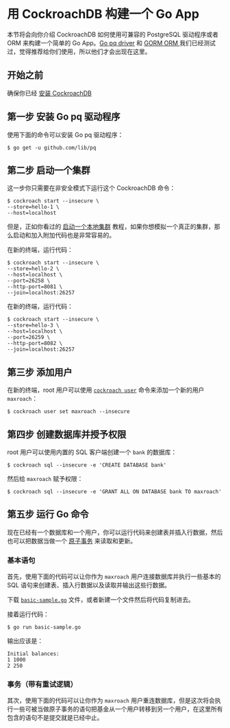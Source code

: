 # 用 CockroachDB 构建一个 Go App

本节将会向你介绍 CockroachDB 如何使用可兼容的 PostgreSQL 驱动程序或者 ORM 来构建一个简单的 Go App。[Go pq driver](https://godoc.org/github.com/lib/pq) 和 [GORM ORM ](http://jinzhu.me/gorm/)我们已经测试过，觉得推荐给你们使用，所以他们才会出现在这里。

## 开始之前

确保你已经 [安装 CockroachDB](install-cockroachdb.html)

## 第一步 安装 Go pq 驱动程序

使用下面的命令可以安装 Go pq 驱动程序：

```shell
$ go get -u github.com/lib/pq
```

## 第二步 启动一个集群

这一步你只需要在非安全模式下运行这个 CockroachDB 命令：

```shell
$ cockroach start --insecure \
--store=hello-1 \
--host=localhost
```

但是，正如你看过的 [启动一个本地集群](start-a-local-cluster.html) 教程，如果你想模拟一个真正的集群，那么启动和加入附加代码也是非常容易的。

在新的终端，运行代码：

```shell
$ cockroach start --insecure \
--store=hello-2 \
--host=localhost \
--port=26258 \
--http-port=8081 \
--join=localhost:26257
```

在新的终端，运行代码：

```shell
$ cockroach start --insecure \
--store=hello-3 \
--host=localhost \
--port=26259 \
--http-port=8082 \
--join=localhost:26257
```

## 第三步 添加用户

在新的终端，root 用户可以使用  [`cockroach user`](https://www.cockroachlabs.com/docs/stable/create-and-manage-users.html) 命令来添加一个新的用户 `maxroach`：

```shell
$ cockroach user set maxroach --insecure
```

## 第四步 创建数据库并授予权限

root 用户可以使用内置的 SQL 客户端创建一个 `bank` 的数据库：

```shell
$ cockroach sql --insecure -e 'CREATE DATABASE bank'
```

然后给 `maxroach` 赋予权限：

```shell
$ cockroach sql --insecure -e 'GRANT ALL ON DATABASE bank TO maxroach'
```

## 第五步 运行 Go 命令

现在已经有一个数据库和一个用户，你可以运行代码来创建表并插入行数据，然后也可以把数据当做一个 [原子事务](transactions.html) 来读取和更新。

### 基本语句

首先，使用下面的代码可以让你作为 `maxroach` 用户连接数据库并执行一些基本的 SQL 语句来创建表、插入行数据以及读取并输出这些行数据。

下载 <a href="https://raw.githubusercontent.com/cockroachdb/docs/master/_includes/app/basic-sample.go" download><code>basic-sample.go</code></a> 文件，或者新建一个文件然后将代码复制进去。

接着运行代码：

```shell
$ go run basic-sample.go
```

输出应该是：

```shell
Initial balances:
1 1000
2 250
```

### 事务（带有重试逻辑）

其次，使用下面的代码可以让你作为 `maxroach` 用户重连数据库，但是这次将会执行一些可被当做原子事务的语句把基金从一个用户转移到另一个用户，在这里所有包含的语句不是提交就是已经中止。